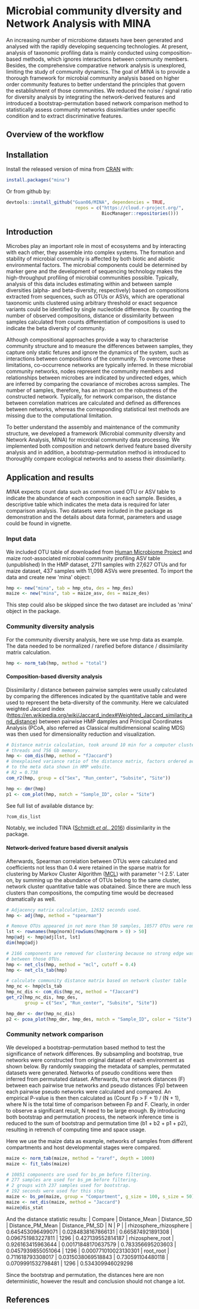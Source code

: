 # Microbial community dIversity and Network Analysis with MINA

An increasing number of microbiome datasets have been generated and analysed
with the rapidly developing sequencing technologies. At present, analysis of
taxonomic profiling data is mainly conducted using composition-based methods,
which ignores interactions between community members. Besides, the
comprehensive comparative network analysis is unexplored, limiting the study
of community dynamics. The goal of *MINA* is to provide a thorough framework for
microbial community analysis based on higher order community features to
better understand the principles that govern the establishment of those
communities. We reduced the noise / signal ratio for diversity analysis by
integrating the network-derived features and introduced a
bootstrap-permutation based network comparison method to statistically assess
community networks dissimilarities under specific condition and to extract
discriminative features.

## Overview of the workflow

## Installation

Install the released version of mina from [CRAN](https://CRAN.R-project.org) with:

``` r
install.packages("mina")
```
Or from github by:
```r
devtools::install_github("Guan06/MINA", dependencies = TRUE,
                          repos = c("https://cloud.r-project.org/",
                                    BiocManager::repositories()))
```
## Introduction
Microbes play an important role in most of ecosystems and by interacting with
each other, they assemble into complex systems. The formation and stability of
microbial community is affected by both biotic and abiotic environmental factors.
The microbial components could be determined by marker gene and the development
of sequencing technology makes the high-throughput profiling of microbial
communities possible. Typically, analysis of this data includes estimating
within and between sample diversities (alpha- and beta-diversity, respectively)
based on compositions extracted from sequences, such as OTUs or ASVs, which are
operational taxonomic units clustered using arbitrary threshold or exact
sequence variants could be identified by single nucleotide difference.
By counting the number of observed compositions, distance or dissimilarity
between samples calculated from counts differentiation of compositions is used
to indicate the beta diversity of community.

Although compositional approaches provide a way to characterise community
structure and to measure the differences between samples, they capture only
static fetures and ignore the dynamics of the system, such as interactions
between compositions of the community. To overcome these limitations,
co-occurrence networks are typically inferred. In these microbial community
networks, nodes represent the community members and relationships between
microbes are indicated by undirected edges, which are inferred by comparing
the covariance of microbes across samples. The number of samples, therefore,
has an impact on the robustness of the constructed network. Typically, for
network comparison, the distance between correlation matrices are calculated
and defined as differences between networks, whereas the corresponding
statistical test methods are missing due to the computational limitation.

To better understand the assembly and maintenance of the community structure,
we developed a framework (Microbial community dIversity and Network Analysis,
MINA) for microbial community data processing. We implemented both
composition and netowrk derived feature based diversity analysis and in
addition, a bootstrap-permutation method is introduced to thoroughly compare
ecological networks and to assess their dissimilarity.

## Application and results
*MINA* expects count data such as common used OTU or ASV table to indicate the
abundance of each composition in each sample. Besides, a descriptive table
which indicates the meta data is required for later comparison analysis. Two
datasets were included in the package as demonstration and the details about
data format, parameters and usage could be found in vignette.

### Input data
We included OTU table of downloaded from [Human Microbiome Project](https://www.hmpdacc.org/hmp/HMQCP/)
and maize root-associated microbial community profiling ASV table (unpublished)
In the HMP dataset, 2711 samples with 27,627 OTUs and for maize dataset, 437
samples with 11,098 ASVs were presented.
To import the data and create new 'mina' object:
```r
hmp <- new("mina", tab = hmp_otu, des = hmp_des)
maize <- new("mina", tab = maize_asv, des = maize_des)
```
This step could also be skipped since the two dataset are included as 'mina'
object in the package.
### Community diversity analysis
For the community diversity analysis, here we use hmp data as example. The data
needed to be normalized / rarefied before distance / dissimilarity matrix
calculation.
```r
hmp <- norm_tab(hmp, method = "total")
```
#### Composition-based diversity analysis
Dissimilarity / distance between pairwise samples were usually calculated by
comparing the differences indicated by the quantitative table and were used to
represent the beta-diversity of the community. Here we calculated weighted
Jaccard index
(https://en.wikipedia.org/wiki/Jaccard_index#Weighted_Jaccard_similarity_and_distance)
between pairwise HMP damples and Principal Coordinates Analysis (PCoA, also
referred as Classical multidimensional scaling MDS) was then used for
dimensionality reduction and visualization.
```r
# Distance matrix calculation, took around 10 min for a computer cluster with 48
# threads and 756 Gb memory.
hmp <- com_dis(hmp, method = "fJaccard")
# Unexplained variance ratio of the distance matrix, factors ordered according
# to the meta data shown in HMP website.
# R2 = 0.738
com_r2(hmp, group = c("Sex", "Run_center", "Subsite", "Site"))

hmp <- dmr(hmp)
p1 <- com_plot(hmp, match = "Sample_ID", color = "Site")
```
See full list of available distance by:
```r
?com_dis_list
```
Notably, we included TINA ([Schmidt *et al.*, 2016](https://doi.org/10.1038/ismej.2016.139)) dissimilarity in the package.

#### Network-derived feature based diversit analysis
Afterwards, Spearman correlation between OTUs were calculated and coefficients
not less than 0.4 were retained in the sparse matrix for clustering by Markov
Cluster Algorithm ([MCL](https://micans.org/mcl/)) with parameter
'-I 2.5'. Later on, by summing up the abundance of OTUs belong to the same
cluster, network cluster quantitative table was obatained. Since there are much
less clusters than compositions, the computing time would be decreased
dramatically as well.
```r
# Adjacency matrix calculation, 12632 seconds used.
hmp <- adj(hmp, method = "spearman")

# Remove OTUs appeared in not more than 50 samples, 10577 OTUs were remained
lst <- rownames(hmp@norm)[rowSums(hmp@norm > 0) > 50]
hmp@adj <- hmp@adj[lst, lst]
dim(hmp@adj)

# 2166 components are removed for clustering because no strong edge was found
# between those OTUs.
hmp <- net_cls(hmp, method = "mcl", cutoff = 0.4)
hmp <- net_cls_tab(hmp)

# calculate community distance matrix based on network cluster table
hmp_nc <- hmp@cls_tab
hmp_nc_dis <- com_dis(hmp_nc, method = "fJaccard")
get_r2(hmp_nc_dis, hmp_des,
       group = c("Sex", "Run_center", "Subsite", "Site"))

hmp_dmr <- dmr(hmp_nc_dis)
p2 <- pcoa_plot(hmp_dmr, hmp_des, match = "Sample_ID", color = "Site")
```

### Community network comparison
We developed a bootstrap-permutation based method to test the significance of
network differences. By subsampling and bootstrap, true networks were
constructed from original dataset of each environment as shown below. By
randomly swapping the metadata of samples, permutated datasets were generated.
Networks of pseudo conditions were then inferred from permutated dataset.
Afterwards, true network distances (F) between each pairwise true networks and
pseudo distances (Fp) between each pairwise pseudo networks were calculated and
compared. An empirical P-value is then then calculated as
(Count Fp > F + 1) / (N + 1), where N is the total time of comparison between Fp
and F. Clearly, in order to observe a significant result, N need to be large
enough. By introducing both bootstrap and permutation process, the network
inference time is reduced to the sum of bootstrap and permutation time
(b1 + b2 + p1 + p2), resulting in retrench of computing time and space usage.

Here we use the maize data as example, networks of samples from different
compartments and host developmental stages were compared.
```r
maize <- norm_tab(maize, method = "raref", depth = 1000)
maize <- fit_tabs(maize)

# 10851 components are used for bs_pm before filtering.
# 277 samples are used for bs_pm before filtering.
# 2 groups with 237 samples used for bootstrap.
# 192 seconds were used for this step
maize <- bs_pm(maize, group = "Compartment", g_size = 100, s_size = 50)
maize <- net_dis(maize, method = "Jaccard")
maize@dis_stat
```
And the distance statistic results:
| Compare | Distance_Mean | Distance_SD | Distance_PM_Mean | Distance_PM_SD | N | P |
| rhizosphere_rhizosphere | 0.645453096499071 | 0.0284838167866131 | 0.665874921891308 | 0.096751983227811 | 1296 | 0.427139552814187
| rhizosphere_root | 0.926163415963644 | 0.00171848170637579 | 0.783356695203603 | 0.0457939855051064 | 1296 | 0.000771010023130301
| root_root | 0.711618793308017 | 0.0315038069518843 | 0.730591104480118 | 0.0709991532798481 | 1296 | 0.534309946029298

Since the bootstrap and permutation, the distances here are non deterministic,
however the result and conclusion should not change a lot.
## References

